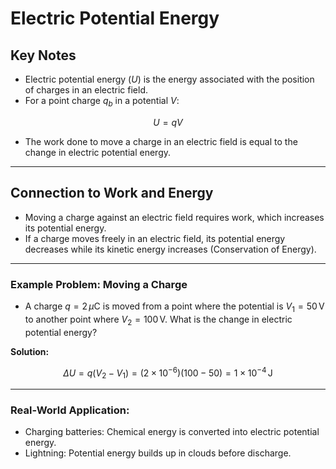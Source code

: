 # Electric Potential Energy

## Key Notes
- Electric potential energy ($U$) is the energy associated with the position of charges in an electric field.
- For a point charge $q_b$ in a potential $V$:

$$
U = qV
$$

- The work done to move a charge in an electric field is equal to the change in electric potential energy.

---

## Connection to Work and Energy
- Moving a charge against an electric field requires work, which increases its potential energy.
- If a charge moves freely in an electric field, its potential energy decreases while its kinetic energy increases (Conservation of Energy).

---

### Example Problem: Moving a Charge
- A charge $q = 2 \, \mu\text{C}$ is moved from a point where the potential is $V_1 = 50 \, \text{V}$ to another point where $V_2 = 100 \, \text{V}$. What is the change in electric potential energy?

**Solution:**

$$
\Delta U = q(V_2 - V_1) = (2 \times 10^{-6})(100 - 50) = 1 \times 10^{-4} \, \text{J}
$$

---

### Real-World Application:
- Charging batteries: Chemical energy is converted into electric potential energy.
- Lightning: Potential energy builds up in clouds before discharge.
